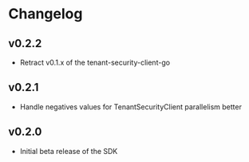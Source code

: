# Changelog

## v0.2.2

- Retract v0.1.x of the tenant-security-client-go

## v0.2.1

- Handle negatives values for TenantSecurityClient parallelism better

## v0.2.0

- Initial beta release of the SDK
